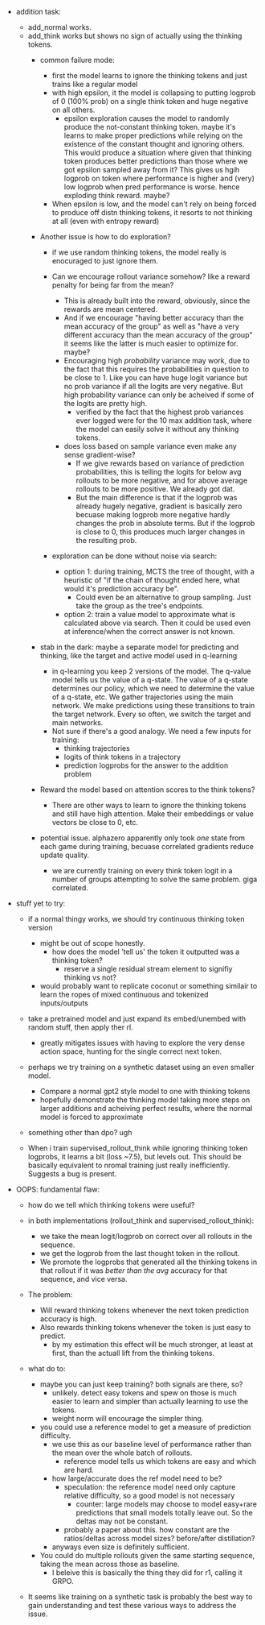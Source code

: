 - addition task:
    - add_normal works.
    - add_think works but shows no sign of actually using the thinking tokens.
        - common failure mode:
            - first the model learns to ignore the thinking tokens and just trains like a regular model
            - with high epsilon, it the model is collapsing to putting logprob of 0 (100% prob) on a single think token and huge negative on all others.
                - epsilon exploration causes the model to randomly produce the not-constant thinking token. maybe it's learns to make proper predictions while relying on the existence of the constant thought and ignoring others. This would produce a situation where given that thinking token produces better predictions than those where we got epsilon sampled away from it? This gives us hgih logprob on token where performance is higher and (very) low logprob when pred performance is worse. hence exploding think reward. maybe?
            - When epsilon is low, and the model can't rely on being forced to produce off distn thinking tokens, it resorts to not thinking at all (even with entropy reward)

        - Another issue is how to do exploration?
            - if we use random thinking tokens, the model really is enocuraged to just ignore them.
            - Can we encourage rollout variance somehow? like a reward penalty for being far from the mean?
                - This is already built into the reward, obviously, since the rewards are mean centered.
                - And if we encourage "having better accuracy than the mean accuracy of the group" as well as "have a very different accuracy than the mean accuracy of the group" it seems like the latter is much easier to optimize for. maybe?
                - Encouraging high *probability* variance may work, due to the fact that this requires the probabilities in question to be close to 1. Like you can have huge logit variance but no prob variance if all the logits are very negative. But high probability variance can only be acheived if some of the logits are pretty high.
                    - verified by the fact that the highest prob variances ever logged were for the 10 max addition task, where the model can easily solve it without any thinking tokens.
                - does loss based on sample variance even make any sense gradient-wise? 
                    - If we give rewards based on variance of prediction probabilities, this is telling the logits for below avg rollouts to be more negative, and for above average rollouts to be more positive. We already got dat. 
                    - But the main difference is that if the logprob was already hugely negative, gradient is basically zero becuase making logprob more negative hardly changes the prob in absolute terms. But if the logprob is close to 0, this produces much larger changes in the resulting prob.

            - exploration can be done without noise via search:
                - option 1: during training, MCTS the tree of thought, with a heuristic of "if the chain of thought ended here, what would it's prediction accuracy be".
                    - Could even be an alternative to group sampling. Just take the group as the tree's endpoints.
                - option 2: train a value model to approximate what is calculated above via search. Then it could be used even at inference/when the correct answer is not known.
        
        - stab in the dark: maybe a separate model for predicting and thinking, like the target and active model used in q-learning
            - in q-learning you keep 2 versions of the model. The q-value model tells us the value of a q-state. The value of a q-state determines our policy, which we need to determine the value of a q-state, etc. We gather trajectories using the main network. We make predictions using these transitions to train the target network. Every so often, we switch the target and main networks.
            - Not sure if there's a good analogy. We need a few inputs for training:
                - thinking trajectories
                - logits of think tokens in a trajectory
                - prediction logprobs for the answer to  the addition problem
        
        - Reward the model based on attention scores to the think tokens?
            - There are other ways to learn  to ignore the thinking tokens and still have high attention. Make their embeddings or value vectors be close to 0, etc.

        - potential issue. alphazero apparently only took *one* state from each game during training, becuase correlated gradients reduce update quality.
            - we are currently training on every think token logit in a number of groups attempting to solve the same problem. giga correlated.

- stuff yet to try:
    - if a normal thingy works, we should try continuous thinking token version
        - might be out of scope honestly.
            - how does the model 'tell us' the token it outputted was a thinking token?
                - reserve a single residual stream element to signifiy thinking vs not?
        - would probably want to replicate coconut or something similair to learn the ropes of mixed continuous and tokenized inputs/outputs

    - take a pretrained model and just expand its embed/unembed with random stuff, then apply ther rl.
        - greatly mitigates issues with having to explore the very dense action space, hunting for the single correct next token.

    - perhaps we try training on a synthetic dataset using an even smaller model.
        - Compare a normal gpt2 style model to one with thinking tokens
        - hopefully demonstrate the thinking model taking more steps on larger additions and acheiving perfect results, where the normal model is forced to approximate

    - something other than dpo? ugh

    - When i train supervised_rollout_think while ignoring thinking token logprobs, it learns a bit (loss ~7.5), but levels out. This should be basically equivalent to nromal training just really inefficiently. Suggests a bug is present.

- OOPS: fundamental flaw:
    - how do we tell which thinking tokens were useful?
    - in both implementations (rollout_think and supervised_rollout_think):
        - we take the mean logit/logprob on correct over all rollouts in the sequence.
        - we get the logprob from the last thought token in the rollout.
        - We promote the logprobs that generated all the thinking tokens in that rollout if it was *better than the avg* accuracy for that sequence, and vice versa.
    - The problem:
        - Will reward thinking tokens whenever the next token prediction accuracy is high.
        - Also rewards thinking tokens whenever the token is just easy to predict.
            - by my estimation this effect will be much stronger, at least at first, than the actuall lift from the thinking tokens.
    - what do to:
        - maybe you can just keep training? both signals are there, so?
            - unlikely. detect easy tokens and spew on those is much easier to learn and simpler than actually learning to use the tokens.
            - weight norm will encourage the simpler thing.
        - you could use a reference model to get a measure of prediction difficulty.
            - we use this as our baseline level of performance rather than the mean over the whole batch of rollouts.
                - reference model tells us which tokens are easy and which are hard.
            - how large/accurate does the ref model need to be?
                - speculation: the reference model need only capture relative difficulty, so a good model is not necessary
                    - counter: large models may choose to model easy+rare predictions that small models totally leave out. So the deltas may not be constant.
                - probably a paper about this. how constant are the ratios/deltas across model sizes? before/after distillation?
            - anyways even size is definitely sufficient.
        - You could do multiple rollouts given the same starting sequence, taking the mean across those as baseline.
            - I beleive this is basically the thing they did for r1, calling it GRPO.

    - It seems like training on a synthetic task is probably the best way to gain understanding and test these various ways to address the issue.